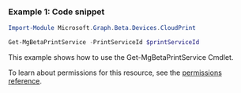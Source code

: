 ### Example 1: Code snippet

```powershellImport-Module Microsoft.Graph.Beta.Devices.CloudPrint

Get-MgBetaPrintService -PrintServiceId $printServiceId
```
This example shows how to use the Get-MgBetaPrintService Cmdlet.
To learn about permissions for this resource, see the [permissions reference](/graph/permissions-reference).

